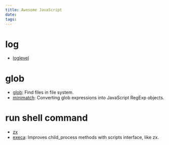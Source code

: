 ```yaml
---
title: Awesome JavaScript
date:
tags:
---
```


# log

- [loglevel](https://www.npmjs.com/package/loglevel)

# glob

- [glob](https://www.npmjs.com/package/glob): Find files in file system.
- [minimatch](https://www.npmjs.com/package/minimatch): Converting glob expressions into JavaScript RegExp objects.

# run shell command

- [zx](https://www.npmjs.com/package/zx)
- [execa](https://www.npmjs.com/package/execa): Improves child_process methods with scripts interface, like zx.
